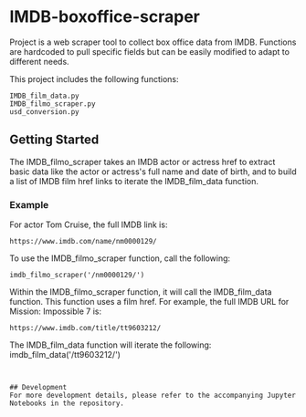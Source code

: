# IMDB-boxoffice-scraper
Project is a web scraper tool to collect box office data from IMDB.  Functions are hardcoded to pull specific fields but can be easily modified to adapt to different needs.

This project includes the following functions:
```
IMDB_film_data.py
IMDB_filmo_scraper.py
usd_conversion.py
```

## Getting Started
The IMDB_filmo_scraper takes an IMDB actor or actress href to extract basic data like the actor or actress's full name and date of birth, and to build a list of IMDB film href links to iterate the IMDB_film_data function.

### Example
For actor Tom Cruise, the full IMDB link is:
```
https://www.imdb.com/name/nm0000129/
```
To use the IMDB_filmo_scraper function, call the following:
```
imdb_filmo_scraper('/nm0000129/')
```

Within the IMDB_filmo_scraper function, it will call the IMDB_film_data function.  This function uses a film href.  For example, the full IMDB URL for Mission: Impossible 7 is:
```
https://www.imdb.com/title/tt9603212/
```
The IMDB_film_data function will iterate the following:
imdb_film_data('/tt9603212/')
```


## Development
For more development details, please refer to the accompanying Jupyter Notebooks in the repository.
